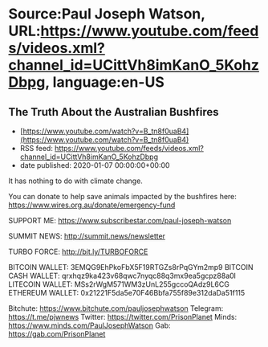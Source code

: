 # Source:Paul Joseph Watson, URL:https://www.youtube.com/feeds/videos.xml?channel_id=UCittVh8imKanO_5KohzDbpg, language:en-US

## The Truth About the Australian Bushfires
 - [https://www.youtube.com/watch?v=B_tn8f0uaB4](https://www.youtube.com/watch?v=B_tn8f0uaB4)
 - RSS feed: https://www.youtube.com/feeds/videos.xml?channel_id=UCittVh8imKanO_5KohzDbpg
 - date published: 2020-01-07 00:00:00+00:00

It has nothing to do with climate change.

You can donate to help save animals impacted by the bushfires here: https://www.wires.org.au/donate/emergency-fund

SUPPORT ME: https://www.subscribestar.com/paul-joseph-watson

SUMMIT NEWS: http://summit.news/newsletter

TURBO FORCE: http://bit.ly/TURBOFORCE

BITCOIN WALLET: 3EMQG9EhPkoFbX5F19RTGZs8rPqGYm2mp9
BITCOIN CASH WALLET: qrxhqz9ka423v68qwc7nyqc88q3mx9ea5gcpz88a0l
LITECOIN WALLET: MSs2rWgM571WM3zUnL255gccoQAdz9L6CG
ETHEREUM WALLET: 0x21221F5da5e70F46Bbfa755f89e312daDa51f115

Bitchute: https://www.bitchute.com/pauljosephwatson
Telegram: https://t.me/pjwnews
Twitter: https://twitter.com/PrisonPlanet
Minds: https://www.minds.com/PaulJosephWatson
Gab: https://gab.com/PrisonPlanet

